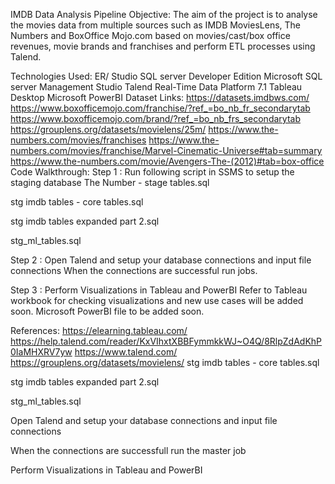 IMDB Data Analysis Pipeline
Objective:
The aim of the project is to analyse the movies data from multiple sources such as IMDB MoviesLens, The Numbers and BoxOffice Mojo.com based on movies/cast/box office revenues, movie brands and franchises and perform ETL processes using Talend.

Technologies Used:
ER/ Studio
SQL server Developer Edition
Microsoft SQL server Management Studio
Talend Real-Time Data Platform 7.1
Tableau Desktop
Microsoft PowerBI
Dataset Links:
https://datasets.imdbws.com/
https://www.boxofficemojo.com/franchise/?ref_=bo_nb_fr_secondarytab
https://www.boxofficemojo.com/brand/?ref_=bo_nb_frs_secondarytab
https://grouplens.org/datasets/movielens/25m/
https://www.the-numbers.com/movies/franchises
https://www.the-numbers.com/movies/franchise/Marvel-Cinematic-Universe#tab=summary
https://www.the-numbers.com/movie/Avengers-The-(2012)#tab=box-office
Code Walkthrough:
Step 1 : Run following script in SSMS to setup the staging database
The Number - stage tables.sql

stg imdb tables - core tables.sql

stg imdb tables expanded part 2.sql

stg_ml_tables.sql

Step 2 : Open Talend and setup your database connections and input file connections
When the connections are successful run jobs.

Step 3 : Perform Visualizations in Tableau and PowerBI
Refer to Tableau workbook for checking visualizations and new use cases will be added soon. Microsoft PowerBI file to be added soon.

References:
https://elearning.tableau.com/
https://help.talend.com/reader/KxVIhxtXBBFymmkkWJ~O4Q/8RlpZdAdKhP0IaMHXRV7yw
https://www.talend.com/
https://grouplens.org/datasets/movielens/
stg imdb tables - core tables.sql

stg imdb tables expanded part 2.sql

stg_ml_tables.sql

Open Talend and setup your database connections and input file connections

When the connections are successfull run the master job

Perform Visualizations in Tableau and PowerBI
